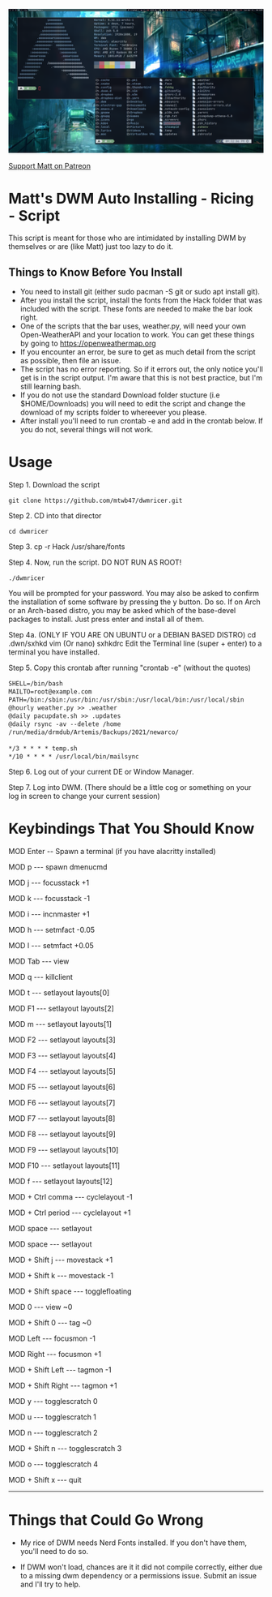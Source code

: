 ![](image.png)

[Support Matt on Patreon](https://patreon.com/thelinuxcast)

# Matt's DWM Auto Installing - Ricing - Script

This script is meant for those who are intimidated by installing DWM by themselves or are (like Matt) just too lazy to do it.

## Things to Know Before You Install
* You need to install git (either sudo pacman -S git or sudo apt install git).
* After you install the script, install the fonts from the Hack folder that was included with the script. These fonts are needed to make the bar look right.
* One of the scripts that the bar uses, weather.py, will need your own Open-WeatherAPI and your location to work. You can get these things by going to https://openweathermap.org
* If you encounter an error, be sure to get as much detail from the script as possible, then file an issue.
* The script has no error reporting. So if it errors out, the only notice you'll get is in the script output. I'm aware that this is not best practice, but I'm still learning bash.
* If you do not use the standard Download folder stucture (i.e $HOME/Downloads) you will need to edit the script and change the download of my scripts folder to whereever you please. 
* After install you'll need to run crontab -e and add in the crontab below. If you do not, several things will not work.

# Usage

Step 1. Download the script

	git clone https://github.com/mtwb47/dwmricer.git

Step 2. CD into that director

	cd dwmricer

Step 3.
	cp -r Hack /usr/share/fonts

Step 4.  Now, run the script. DO NOT RUN AS ROOT!

	./dwmricer

You will be prompted for your password. You may also be asked to confirm the installation of some software by pressing the y button. Do so. If on Arch or an Arch-based distro, you may be asked which of the base-devel packages to install. Just press enter and install all of them. 

Step 4a. (ONLY IF YOU ARE ON UBUNTU or a DEBIAN BASED DISTRO)
	cd .dwn/sxhkd
	vim (Or nano) sxhkdrc
Edit the Terminal line (super + enter) to a terminal you have installed.

Step 5. Copy this crontab after running "crontab -e" (without the quotes)

	SHELL=/bin/bash
	MAILTO=root@example.com
	PATH=/bin:/sbin:/usr/bin:/usr/sbin:/usr/local/bin:/usr/local/sbin
	@hourly weather.py >> .weather
	@daily pacupdate.sh >> .updates
	@daily rsync -av --delete /home /run/media/drmdub/Artemis/Backups/2021/newarco/

	*/3 * * * * temp.sh
	*/10 * * * * /usr/local/bin/mailsync

Step 6. Log out of your current DE or Window Manager.

Step 7. Log into DWM. (There should be a little cog or something on your log in screen to change your current session)


# Keybindings That You Should Know
MOD Enter -- Spawn a terminal (if you have alacritty installed)

MOD p --- spawn dmenucmd

MOD j --- focusstack +1

MOD k --- focusstack -1

MOD i --- incnmaster +1

MOD h --- setmfact -0.05

MOD l --- setmfact +0.05

MOD Tab --- view

MOD q --- killclient

MOD t --- setlayout layouts[0]

MOD F1 --- setlayout layouts[2]

MOD m --- setlayout layouts[1]

MOD F2 --- setlayout layouts[3]

MOD F3 --- setlayout layouts[4]

MOD F4 --- setlayout layouts[5]

MOD F5 --- setlayout layouts[6]

MOD F6 --- setlayout layouts[7]

MOD F7 --- setlayout layouts[8]

MOD F8 --- setlayout layouts[9]

MOD F9 --- setlayout layouts[10]

MOD F10 --- setlayout layouts[11]

MOD f --- setlayout layouts[12]

MOD + Ctrl comma --- cyclelayout -1

MOD + Ctrl period --- cyclelayout +1

MOD space --- setlayout

MOD space --- setlayout

MOD + Shift j --- movestack +1

MOD + Shift k --- movestack -1

MOD + Shift space --- togglefloating

MOD 0 --- view ~0

MOD + Shift 0 --- tag ~0

MOD Left --- focusmon -1

MOD Right --- focusmon +1

MOD + Shift Left --- tagmon -1

MOD + Shift Right --- tagmon +1

MOD y --- togglescratch 0

MOD u --- togglescratch 1

MOD n --- togglescratch 2

MOD + Shift n --- togglescratch 3

MOD o --- togglescratch 4

MOD + Shift x --- quit

---------------------

# Things that Could Go Wrong

* My rice of DWM needs Nerd Fonts installed. If you don't have them, you'll need to do so.

* If DWM won't load, chances are it it did not compile correctly, either due to a missing dwm dependency or a permissions issue. Submit an issue and I'll try to help.

